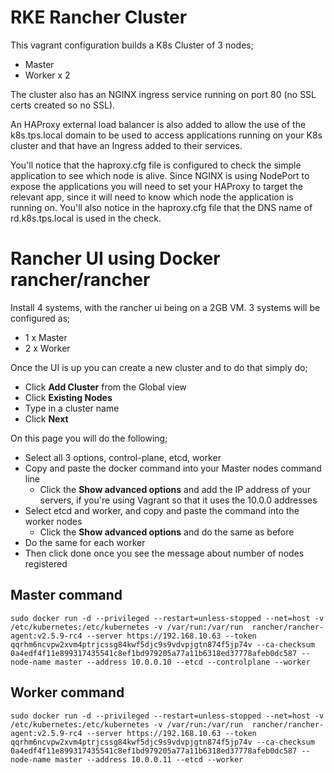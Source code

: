 # RKE Rancher Cluster

This vagrant configuration builds a K8s Cluster of 3 nodes;
* Master
* Worker x 2

The cluster also has an NGINX ingress service running on port 80 (no SSL certs created so no SSL).

An HAProxy external load balancer is also added to allow the use of the k8s.tps.local domain to be used to access applications running on your K8s cluster and that have an Ingress added to their services.

You'll notice that the haproxy.cfg file is configured to check the simple application to see which node is alive.  Since NGINX is using NodePort to expose the applications you will need to set your HAProxy to target the relevant app, since it will need to know which node the application is running on.  You'll also notice in the haproxy.cfg file that the DNS name of rd.k8s.tps.local is used in the check.

# Rancher UI using Docker rancher/rancher

Install 4 systems, with the rancher ui being on a 2GB VM.
3 systems will be configured as;
* 1 x Master
* 2 x Worker

Once the UI is up you can create a new cluster and to do that simply do;
* Click **Add Cluster** from the Global view
* Click **Existing Nodes**
* Type in a cluster name
* Click **Next**

On this page you will do the following;
* Select all 3 options, control-plane, etcd, worker
* Copy and paste the docker command into your Master nodes command line
  - Click the **Show advanced options** and add the IP address of your servers, if you're using Vagrant so that it uses the 10.0.0 addresses
* Select etcd and worker, and copy and paste the command into the worker nodes
  - Click the **Show advanced options** and do the same as before
* Do the same for each worker
* Then click done once you see the message about number of nodes registered

## Master command

```
sudo docker run -d --privileged --restart=unless-stopped --net=host -v /etc/kubernetes:/etc/kubernetes -v /var/run:/var/run  rancher/rancher-agent:v2.5.9-rc4 --server https://192.168.10.63 --token qqrhm6ncvpw2xvm4ptrjcssg84kwf5djc9s9vdvpjgtn874f5jp74v --ca-checksum 0a4edf4f11e899317435541c8ef1bd979205a77a11b6318ed37778afeb0dc587 --node-name master --address 10.0.0.10 --etcd --controlplane --worker
```

## Worker command

```
sudo docker run -d --privileged --restart=unless-stopped --net=host -v /etc/kubernetes:/etc/kubernetes -v /var/run:/var/run  rancher/rancher-agent:v2.5.9-rc4 --server https://192.168.10.63 --token qqrhm6ncvpw2xvm4ptrjcssg84kwf5djc9s9vdvpjgtn874f5jp74v --ca-checksum 0a4edf4f11e899317435541c8ef1bd979205a77a11b6318ed37778afeb0dc587 --node-name master --address 10.0.0.11 --etcd --worker  
```
